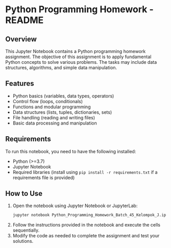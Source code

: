 # Python Programming Homework - README

## Overview
This Jupyter Notebook contains a Python programming homework assignment. The objective of this assignment is to apply fundamental Python concepts to solve various problems. The tasks may include data structures, algorithms, and simple data manipulation.

## Features
- Python basics (variables, data types, operators)
- Control flow (loops, conditionals)
- Functions and modular programming
- Data structures (lists, tuples, dictionaries, sets)
- File handling (reading and writing files)
- Basic data processing and manipulation

## Requirements
To run this notebook, you need to have the following installed:
- Python (>=3.7)
- Jupyter Notebook
- Required libraries (install using `pip install -r requirements.txt` if a requirements file is provided)

## How to Use
1. Open the notebook using Jupyter Notebook or JupyterLab:
   ```sh
   jupyter notebook Python_Programming_Homework_Batch_45_Kelompok_J.ipynb
   ```
2. Follow the instructions provided in the notebook and execute the cells sequentially.
3. Modify the code as needed to complete the assignment and test your solutions.

